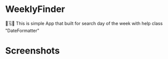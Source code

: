 # WeeklyFinder
📆🗓📅 This is simple App that built for search day of the week with help class "DateFormatter"
# Screenshots

![]()
![]()
